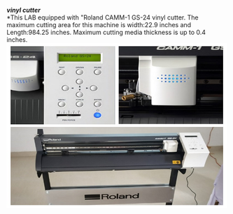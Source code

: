 ***vinyl cutter***     
 *This LAB equipped with "Roland CAMM-1 GS-24 vinyl cutter. The maximum cutting area for this machine is width:22.9 inches and Length:984.25 inches. Maximum cutting media thickness is up to 0.4 inches.
![Vinylcutter](/img/vinylcutter.jpg)      
